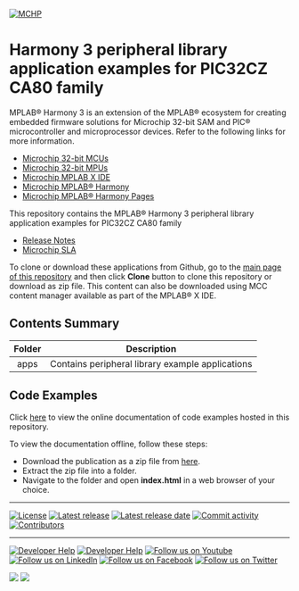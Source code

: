 [![MCHP](https://raw.githubusercontent.com/wiki/Microchip-MPLAB-Harmony/Microchip-MPLAB-Harmony.github.io/images/microchip_logo.png)](https://www.microchip.com)

# Harmony 3 peripheral library application examples for PIC32CZ CA80 family

MPLAB® Harmony 3 is an extension of the MPLAB® ecosystem for creating embedded firmware solutions for Microchip 32-bit SAM and PIC® microcontroller and microprocessor devices.  Refer to the following links for more information.

- [Microchip 32-bit MCUs](https://www.microchip.com/design-centers/32-bit)
- [Microchip 32-bit MPUs](https://www.microchip.com/design-centers/32-bit-mpus)
- [Microchip MPLAB X IDE](https://www.microchip.com/mplab/mplab-x-ide)
- [Microchip MPLAB® Harmony](https://www.microchip.com/mplab/mplab-harmony)
- [Microchip MPLAB® Harmony Pages](https://microchip-mplab-harmony.github.io/)

This repository contains the MPLAB® Harmony 3 peripheral library application examples for PIC32CZ CA80 family

- [Release Notes](release_notes.md)
- [Microchip SLA](Microchip_SLA001.md)

To clone or download these applications from Github, go to the [main page of this repository](https://github.com/Microchip-MPLAB-Harmony/csp_apps_pic32cz_ca8x_ca9x) and then click **Clone** button to clone this repository or download as zip file.
This content can also be downloaded using MCC content manager available as part of the MPLAB® X IDE.

## Contents Summary

| Folder     | Description                             |
|:----------:|:---------------------------------------:|
| apps       | Contains peripheral library example applications |

## Code Examples

Click [here](https://onlinedocs.microchip.com/v2/keyword-lookup?keyword=CSP_APPS_PIC32CZ_CA8X_CA9X_INTRODUCTION&redirect=true) to view the online documentation of code examples hosted in this repository.

To view the documentation offline, follow these steps:
 - Download the publication as a zip file from [here](https://onlinedocs.microchip.com/download/GUID-591467AF-76EF-4ED9-9252-10258EED5932?type=webhelp).
 - Extract the zip file into a folder.
 - Navigate to the folder and open **index.html** in a web browser of your choice.

____

[![License](https://img.shields.io/badge/license-Harmony%20license-orange.svg)](https://github.com/Microchip-MPLAB-Harmony/csp_apps_pic32cz_ca8x_ca9x/blob/master/Microchip_SLA001.md)
[![Latest release](https://img.shields.io/github/release/Microchip-MPLAB-Harmony/csp_apps_pic32cz_ca8x_ca9x.svg)](https://github.com/Microchip-MPLAB-Harmony/csp_apps_pic32cz_ca8x_ca9x/releases/latest)
[![Latest release date](https://img.shields.io/github/release-date/Microchip-MPLAB-Harmony/csp_apps_pic32cz_ca8x_ca9x.svg)](https://github.com/Microchip-MPLAB-Harmony/csp_apps_pic32cz_ca8x_ca9x/releases/latest)
[![Commit activity](https://img.shields.io/github/commit-activity/y/Microchip-MPLAB-Harmony/csp_apps_pic32cz_ca8x_ca9x.svg)](https://github.com/Microchip-MPLAB-Harmony/csp_apps_pic32cz_ca8x_ca9x/graphs/commit-activity)
[![Contributors](https://img.shields.io/github/contributors-anon/Microchip-MPLAB-Harmony/csp_apps_pic32cz_ca8x_ca9x.svg)]()

____

[![Developer Help](https://img.shields.io/badge/Youtube-Developer%20Help-red.svg)](https://www.youtube.com/MicrochipDeveloperHelp)
[![Developer Help](https://img.shields.io/badge/XWiki-Developer%20Help-torquiose.svg)](https://developerhelp.microchip.com/xwiki/bin/view/software-tools/harmony/)
[![Follow us on Youtube](https://img.shields.io/badge/Youtube-Follow%20us%20on%20Youtube-red.svg)](https://www.youtube.com/user/MicrochipTechnology)
[![Follow us on LinkedIn](https://img.shields.io/badge/LinkedIn-Follow%20us%20on%20LinkedIn-blue.svg)](https://www.linkedin.com/company/microchip-technology)
[![Follow us on Facebook](https://img.shields.io/badge/Facebook-Follow%20us%20on%20Facebook-blue.svg)](https://www.facebook.com/microchiptechnology/)
[![Follow us on Twitter](https://img.shields.io/twitter/follow/MicrochipTech.svg?style=social)](https://twitter.com/MicrochipTech)

[![](https://img.shields.io/github/stars/Microchip-MPLAB-Harmony/csp_apps_pic32cz_ca8x_ca9x.svg?style=social)]()
[![](https://img.shields.io/github/watchers/Microchip-MPLAB-Harmony/csp_apps_pic32cz_ca8x_ca9x.svg?style=social)]()